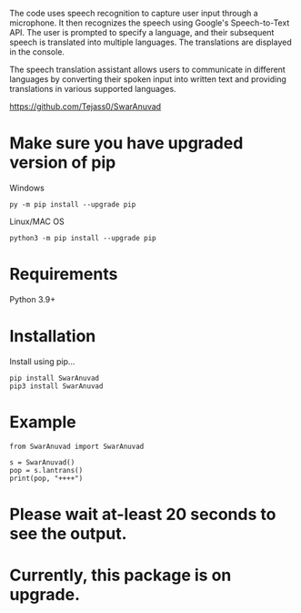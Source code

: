 The code uses speech recognition to capture user input through a microphone. It then recognizes the speech using Google's Speech-to-Text API. The user is prompted to specify a language, and their subsequent speech is translated into multiple languages. The translations are displayed in the console.

The speech translation assistant allows users to communicate in different languages by converting their spoken input into written text and providing translations in various supported languages.

https://github.com/Tejass0/SwarAnuvad


# Make sure you have upgraded version of pip
Windows
```
py -m pip install --upgrade pip
```

Linux/MAC OS
```
python3 -m pip install --upgrade pip
```


# Requirements
Python 3.9+


# Installation
Install using pip...
```
pip install SwarAnuvad
pip3 install SwarAnuvad
```

# Example
```
from SwarAnuvad import SwarAnuvad

s = SwarAnuvad()
pop = s.lantrans()
print(pop, "++++")
```

# Please wait at-least 20 seconds to see the output.
# Currently, this package is on upgrade.